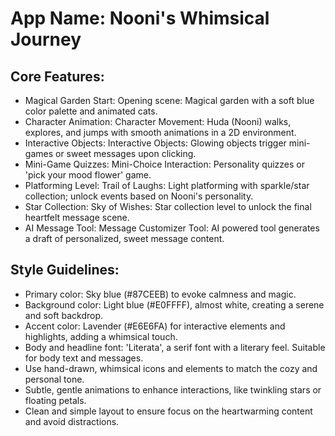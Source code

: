 # **App Name**: Nooni's Whimsical Journey

## Core Features:

- Magical Garden Start: Opening scene: Magical garden with a soft blue color palette and animated cats.
- Character Animation: Character Movement: Huda (Nooni) walks, explores, and jumps with smooth animations in a 2D environment.
- Interactive Objects: Interactive Objects: Glowing objects trigger mini-games or sweet messages upon clicking.
- Mini-Game Quizzes: Mini-Choice Interaction: Personality quizzes or 'pick your mood flower' game.
- Platforming Level: Trail of Laughs: Light platforming with sparkle/star collection; unlock events based on Nooni's personality.
- Star Collection: Sky of Wishes: Star collection level to unlock the final heartfelt message scene.
- AI Message Tool: Message Customizer Tool: AI powered tool generates a draft of personalized, sweet message content.

## Style Guidelines:

- Primary color: Sky blue (#87CEEB) to evoke calmness and magic.
- Background color: Light blue (#E0FFFF), almost white, creating a serene and soft backdrop.
- Accent color: Lavender (#E6E6FA) for interactive elements and highlights, adding a whimsical touch.
- Body and headline font: 'Literata', a serif font with a literary feel. Suitable for body text and messages.
- Use hand-drawn, whimsical icons and elements to match the cozy and personal tone.
- Subtle, gentle animations to enhance interactions, like twinkling stars or floating petals.
- Clean and simple layout to ensure focus on the heartwarming content and avoid distractions.